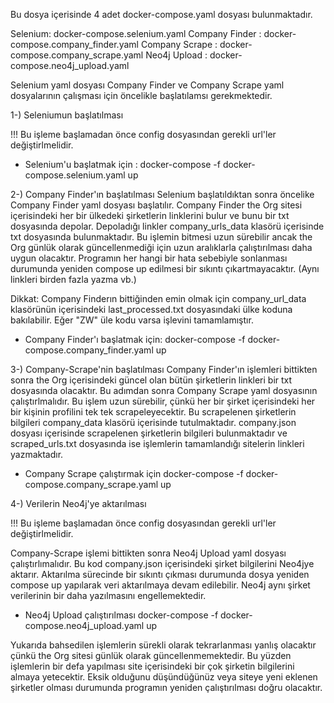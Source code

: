 Bu dosya içerisinde 4 adet docker-compose.yaml dosyası bulunmaktadır.

Selenium: docker-compose.selenium.yaml
Company Finder : docker-compose.company_finder.yaml
Company Scrape : docker-compose.company_scrape.yaml
Neo4j Upload : docker-compose.neo4j_upload.yaml


Selenium yaml dosyası Company Finder ve Company Scrape yaml dosyalarının çalışması için öncelikle başlatılamsı gerekmektedir. 

1-) Seleniumun başlatılması

!!! Bu işleme başlamadan önce config dosyasından gerekli url'ler değiştirlmelidir.
- Selenium'u başlatmak için :
docker-compose -f docker-compose.selenium.yaml up



2-) Company Finder'ın başlatılması
Selenium başlatıldıktan sonra öncelike Company Finder yaml dosyası başlatılır. Company Finder the Org sitesi içerisindeki her bir ülkedeki şirketlerin linklerini bulur ve bunu bir txt dosyasında depolar. Depoladığı linkler company_urls_data klasörü içerisinde txt dosyasında bulunmaktadır. Bu işlemin bitmesi uzun sürebilir ancak the Org günlük olarak güncellenmediği için uzun aralıklarla çalıştırılması daha uygun olacaktır. Programın her hangi bir hata sebebiyle sonlanması durumunda yeniden compose up edilmesi bir sıkıntı çıkartmayacaktır. (Aynı linkleri birden fazla yazma vb.)

Dikkat:
Company Finderın bittiğinden emin olmak için company_url_data klasörünün içerisindeki last_processed.txt dosyasındaki ülke koduna bakılabilir. Eğer "ZW" üle kodu varsa işlevini tamamlamıştır.

- Company Finder'ı başlatmak için:
docker-compose -f docker-compose.company_finder.yaml up


3-) Company-Scrape'nin başlatılması
Company Finder'ın işlemleri bittikten sonra the Org içerisindeki güncel olan bütün şirketlerin linkleri bir txt dosyasında olacaktır. Bu adımdan sonra Company Scrape yaml dosyasının çalıştırlmalıdır. Bu işlem uzun sürebilir, çünkü her bir şirket içerisindeki her bir kişinin profilini tek tek scrapeleyecektir. Bu scrapelenen şirketlerin bilgileri company_data klasörü içerisinde tutulmaktadır. company.json dosyası içerisinde scrapelenen şirketlerin bilgileri bulunmaktadır ve scraped_urls.txt dosyasında ise işlemlerin tamamlandığı sitelerin linkleri yazmaktadır. 

- Company Scrape çalıştırmak için
docker-compose -f docker-compose.company_scrape.yaml up


4-) Verilerin Neo4j'ye aktarılması

!!! Bu işleme başlamadan önce config dosyasından gerekli url'ler değiştirlmelidir.

Company-Scrape işlemi bittikten sonra Neo4j Upload yaml dosyası çalıştırlımalıdır. Bu kod company.json içerisindeki şirket bilgilerini Neo4jye aktarır. Aktarılma sürecinde bir sıkıntı çıkması durumunda dosya yeniden compose up yapılarak veri aktarılmaya devam edilebilir. Neo4j aynı şirket verilerinin bir daha yazılmasını engellemektedir.


- Neo4j Upload çalıştırılması
docker-compose -f docker-compose.neo4j_upload.yaml up





Yukarıda bahsedilen işlemlerin sürekli olarak tekrarlanması yanlış olacaktır çünkü the Org sitesi günlük olarak güncellenmemektedir. Bu yüzden işlemlerin bir defa yapılması site içerisindeki bir çok şirketin bilgilerini almaya yetecektir. Eksik olduğunu düşündüğünüz veya siteye yeni eklenen şirketler olması durumunda programın yeniden çalıştırılması doğru olacaktır.



